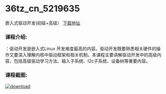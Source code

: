 # 36tz_cn_5219635
嵌入式驱动开发(初级+高级）
[下载地址](http://www.36tz.cn/article/5219635 "下载地址")
### 课程介绍:
：驱动开发是嵌入式Linux 开发难度最高的内容。驱动开发既要熟悉相关硬件的操作又要深入理解内核中驱动框架和相关机制。本课程主要讲解驱动开发中的高级内容，包括高级驱动学习方法、输入子系统、I2c子系统、设备树等重要内容。

### 课程截图:
[![download](http://36tz.cn/muke_img/2021_04_2-72.png "下载地址")](http://www.36tz.cn "下载地址")
